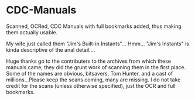 # CDC-Manuals
Scanned, OCRed, CDC Manuals with full bookmarks added, thus making them actually usable.

My wife just called them "Jim's Built-in Instants"...  Hmm...  "Jim's Instants" is kinda descriptive of the anal detail....

Huge thanks go to the contributers to the archives from which these manuals came, they did the grunt work of scanning them in the first place.  Some of the names are obvious, bitsavers, Tom Hunter, and a cast of millions...Please keep the scans coming, many are missing.  I do not take credit for the scans (unless otherwise specified), just the OCR and full bookmarks.

